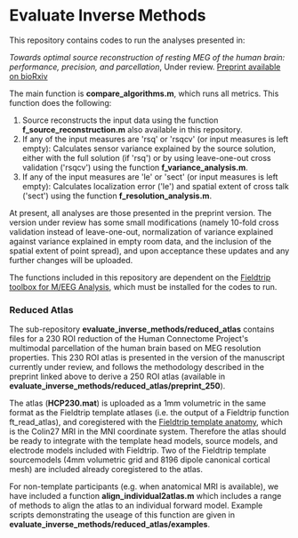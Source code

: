 # Evaluate Inverse Methods

This repository contains codes to run the analyses presented in: 

*Towards optimal source reconstruction of resting MEG of the human brain: performance, precision, and parcellation*, Under review. [Preprint available on bioRxiv](https://doi.org/10.1101/2020.01.12.903302)

The main function is **compare_algorithms.m**, which runs all metrics. This function does the following: 
1. Source reconstructs the input data using the function **f_source_reconstruction.m** also available in this repository. 
1. If any of the input measures are 'rsq' or 'rsqcv' (or input measures is left empty): Calculates sensor variance explained by the source solution, either with the full solution (if 'rsq') or by using leave-one-out cross validation ('rsqcv') using the function **f_variance_analysis.m**.
1. If any of the input measures are 'le' or 'sect' (or input measures is left empty): Calculates localization error ('le') and spatial extent of cross talk ('sect') using the function **f_resolution_analysis.m**. 

At present, all analyses are those presented in the preprint version. The version under review has some small modifications (namely 10-fold cross validation instead of leave-one-out, normalization of variance explained against variance explained in empty room data, and the inclusion of the spatial extent of point spread), and upon acceptance these updates and any further changes will be uploaded. 

The functions included in this repository are dependent on the [Fieldtrip toolbox for M/EEG Analysis](www.fieldtriptoolbox.org), which must be installed for the codes to run.

### Reduced Atlas
The sub-repository **evaluate_inverse_methods/reduced_atlas** contains files for a 230 ROI reduction of the Human Connectome Project's multimodal parcellation of the human brain based on MEG resolution properties. This 230 ROI atlas is presented in the version of the manuscript currently under review, and follows the methodology described in the preprint linked above to derive a 250 ROI atlas (available in **evaluate_inverse_methods/reduced_atlas/preprint_250**). 

The atlas (**HCP230.mat**) is uploaded as a 1mm volumetric in the same format as the Fieldtrip template atlases (i.e. the output of a Fieldtrip function ft_read_atlas), and coregistered with the [Fieldtrip template anatomy](https://www.fieldtriptoolbox.org/template/), which is the Colin27 MRI in the MNI coordinate system. Therefore the atlas should be ready to integrate with the template head models, source models, and electrode models included with Fieldtrip. Two of the Fieldtrip template sourcemodels (4mm volumetric grid and 8196 dipole canonical cortical mesh) are included already coregistered to the atlas. 

For non-template participants (e.g. when anatomical MRI is available), we have included a function **align_individual2atlas.m** which includes a range of methods to align the atlas to an individual forward model. Example scripts demonstrating the useage of this function are given in **evaluate_inverse_methods/reduced_atlas/examples**.
